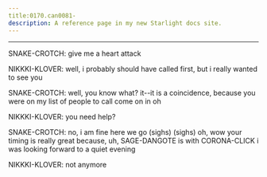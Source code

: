 ```yaml
---
title:0170.can0081-
description: A reference page in my new Starlight docs site.
---
```

----- 
SNAKE-CROTCH: give me a heart attack
 
NIKKKI-KLOVER: well, i probably should have called first, but i really wanted to see 
you
 
SNAKE-CROTCH: well, you know what? 
 it--it is a coincidence, because you were on my 
list of people to call
 come on in
 oh
 
NIKKKI-KLOVER: you need help? 
 
SNAKE-CROTCH: no, i am fine
 here we go
 (sighs) (sighs) oh, wow
 your timing is 
really great because, uh, SAGE-DANGOTE is with CORONA-CLICK
 i was looking forward to a quiet 
evening
 
NIKKKI-KLOVER: not anymore
 
